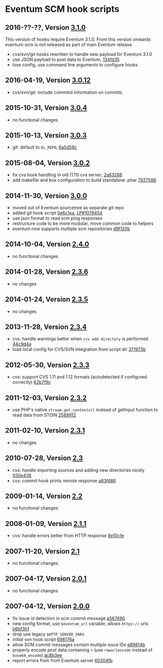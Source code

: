 Eventum SCM hook scripts
========================

2016-??-??, Version [3.1.0]
----------------------------

This version of hooks require Eventum 3.1.0.
From this version onwards eventum-scm is not released as part of main Eventum release.

- cvs/svn/git hooks rewritten to handle new payload for Eventum 3.1.0
- use JSON payload to post data to Eventum, [134fd35]
- lose config, use command line arguments to configure hooks

2016-04-19, Version [3.0.12]
----------------------------

- cvs/svn/git: include commitid information on commits

2015-10-31, Version [3.0.4]
---------------------------

- no functional changes

2015-10-13, Version [3.0.3]
---------------------------

- git: default to `GL_REPO`, [6a5d58c]

2015-08-04, Version [3.0.2]
---------------------------

- fix cvs hook handling in old (1.11) cvs server, [2a83268]
- add makefile and box configuration to build standalone .phar [7927586]

2014-11-30, Version [3.0.0]
---------------------------

- moved out of Eventum sourcetree as separate git repo
- added git hook script [0e6c1ea], [LP#1078454]
- use json format to read scm ping responses
- restructure code to be more modular, move common code to helpers
- eventum now supports multiple scm repositories [d9f120b]

2014-10-04, Version [2.4.0]
---------------------------

- no functional changes

2014-01-28, Version [2.3.6]
---------------------------

- no changes

2014-01-24, Version [2.3.5]
---------------------------

- no changes

2013-11-28, Version [2.3.4]
---------------------------

- cvs: handle warnings better when `cvs add directory` is performed [44c9d4a]
- load local config for CVS/SVN integration from script dir [371973b]

2012-05-30, Version [2.3.3]
---------------------------

- cvs: support CVS 1.11 and 1.12 formats (autodetected if configured correctly) [62b7f9c]

2011-12-03, Version [2.3.2]
---------------------------

- use PHP's native `stream_get_contents()` instead of getInput function to read data from STDIN [2589912]

2011-02-10, Version [2.3.1]
---------------------------

- no changes

2010-07-28, Version [2.3]
-------------------------

- cvs: handle importing sources and adding new directories nicely [930e438]
- cvs: commit hook prints remote response [a83f486]

2009-01-14, Version [2.2]
-------------------------

- no functional changes

2008-01-09, Version [2.1.1]
---------------------------

- cvs: handle errors better from HTTP response [8e10cfe]

2007-11-20, Version [2.1]
-------------------------

- no functional changes

2007-04-17, Version [2.0.1]
---------------------------

- no functional changes

2007-04-12, Version [2.0.0]
---------------------------

- fix issue id detection in scm commit message [a567490]
- new config format, use `$eventum_url` variable, allows `https://` urls [b6bf3b1]
- drop use legacy `$HTTP_SERVER_VARS`
- initial svn hook script [698176a]
- allow SCM commit messages contain multiple issue IDs [e89814b]
- properly encode post data containing `+` (use `rawurlencode` instead of `base64_encode`) [ac8b3ee]
- report errors from from Eventum server [60304fb]

[3.1.0]: https://github.com/eventum/scm/compare/v3.0.12...master
[3.0.12]: https://github.com/eventum/scm/compare/v3.0.4...v3.0.12
[3.0.4]: https://github.com/eventum/scm/compare/v3.0.3...v3.0.4
[3.0.3]: https://github.com/eventum/scm/compare/v3.0.2...v3.0.3
[3.0.2]: https://github.com/eventum/scm/compare/v3.0.0-pre1...v3.0.2
[3.0.0]: https://github.com/eventum/scm/compare/v2.4.0-pre1...v3.0.0-pre1
[2.4.0]: https://github.com/eventum/scm/compare/v2.3.6...v2.4.0-pre1
[2.3.6]: https://github.com/eventum/scm/compare/v2.3.5...v2.3.6
[2.3.5]: https://github.com/eventum/scm/compare/v2.3.4...v2.3.5
[2.3.4]: https://github.com/eventum/scm/compare/v2.3.3...v2.3.4
[2.3.3]: https://github.com/eventum/scm/compare/v2.3.2...v2.3.3
[2.3.2]: https://github.com/eventum/scm/compare/v2.3.1...v2.3.2
[2.3.1]: https://github.com/eventum/scm/compare/v2.3...v2.3.1
  [2.3]: https://github.com/eventum/scm/compare/v2.2...v2.3
  [2.2]: https://github.com/eventum/scm/compare/v2.1.1...v2.2
[2.1.1]: https://github.com/eventum/scm/compare/v2.1...v2.1.1
  [2.1]: https://github.com/eventum/scm/compare/v2.0.1...v2.1
[2.0.1]: https://github.com/eventum/scm/compare/v2.0.0...v2.0.1
[2.0.0]: https://github.com/eventum/scm/compare/v1.7.1...v2.0.0
[LP#1078454]: https://bugs.launchpad.net/eventum/+bug/1078454
[0e6c1ea]: https://github.com/eventum/scm/commit/0e6c1ea
[2a83268]: https://github.com/eventum/scm/commit/2a83268
[6a5d58c]: https://github.com/eventum/scm/commit/6a5d58c
[d9f120b]: https://github.com/eventum/scm/commit/d9f120b
[44c9d4a]: https://github.com/eventum/scm/commit/44c9d4a
[371973b]: https://github.com/eventum/scm/commit/371973b
[62b7f9c]: https://github.com/eventum/scm/commit/62b7f9c
[2589912]: https://github.com/eventum/scm/commit/2589912
[930e438]: https://github.com/eventum/scm/commit/930e438
[a83f486]: https://github.com/eventum/scm/commit/a83f486
[8e10cfe]: https://github.com/eventum/scm/commit/8e10cfe
[a567490]: https://github.com/eventum/scm/commit/a567490
[698176a]: https://github.com/eventum/scm/commit/698176a
[b6bf3b1]: https://github.com/eventum/scm/commit/b6bf3b1
[e89814b]: https://github.com/eventum/scm/commit/e89814b
[ac8b3ee]: https://github.com/eventum/scm/commit/ac8b3ee
[60304fb]: https://github.com/eventum/scm/commit/60304fb
[7927586]: https://github.com/eventum/scm/commit/7927586
[134fd35]: https://github.com/eventum/scm/commit/134fd35
